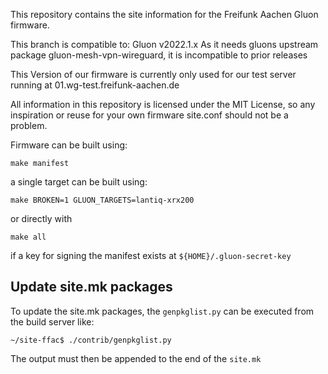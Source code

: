This repository contains the site information for the Freifunk Aachen Gluon
firmware.

This branch is compatible to: Gluon v2022.1.x
As it needs gluons upstream package gluon-mesh-vpn-wireguard, it is incompatible to prior releases

This Version of our firmware is currently only used for our test server running at 01.wg-test.freifunk-aachen.de

All information in this repository is licensed under the MIT License,
so any inspiration or reuse for your own firmware site.conf should not be
a problem.

Firmware can be built using:

```
make manifest
```

a single target can be built using:

`make BROKEN=1 GLUON_TARGETS=lantiq-xrx200`

or directly with 

`make all`

if a key for signing the manifest exists at `${HOME}/.gluon-secret-key`


[wiki]: https://wiki.freifunk.net/Freifunk_Aachen/Firmware#Dokumentation

## Update site.mk packages

To update the site.mk packages, the `genpkglist.py` can be executed from the build server like:

```console
~/site-ffac$ ./contrib/genpkglist.py 
```

The output must then be appended to the end of the `site.mk`